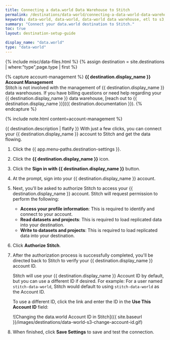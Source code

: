 ```yaml
---
title: Connecting a data.world Data Warehouse to Stitch
permalink: /destinations/data-world/connecting-a-data-world-data-warehouse-to-stitch
keywords: data-world, data-world, data-world data warehouse, etl to s3, s3 etl, data-world etl, amazon s3
summary: "Connect your data.world destination to Stitch."
toc: true
layout: destination-setup-guide

display_name: "data.world"
type: "data-world"
---
```

{% include misc/data-files.html %}
{% assign destination = site.destinations | where:"type",page.type | first %}

{% capture account-management %}
**{{ destination.display_name }} Account Management**<br>
Stitch is not involved with the management of {{ destination.display_name }} data warehouses. If you have billing questions or need help regarding your {{ destination.display_name }} data warehouse, [reach out to {{ destination.display_name }}]({{ destination.documentation }}).
{% endcapture %}

{% include note.html content=account-management %}

{{ destination.description | flatify }} With just a few clicks, you can connect your {{ destination.display_name }} account to Stitch and get the data flowing.

1. Click the {{ app.menu-paths.destination-settings }}.
2. Click the **{{ destination.display_name }}** icon.
3. Click the **Sign in with {{ destination.display_name }}** button.
4. At the prompt, sign into your {{ destination.display_name }} account.
5. Next, you'll be asked to authorize Stitch to access your {{ destination.display_name }} account. Stitch will request permission to perform the following:
   - **Access your profile information**: This is required to identify and connect to your account.
   - **Read datasets and projects**: This is required to load replicated data into your destination.
   - **Write to datasets and projects**: This is required to load replicated data into your destination.
6. Click **Authorize Stitch**.
7. After the authorization process is successfully completed, you'll be directed back to Stitch to verify your {{ destination.display_name }} account ID.

   Stitch will use your {{ destination.display_name }} Account ID by default, but you can use a different ID if desired. For example: For a user named `stitch-data-world`, Stitch would default to using `stitch-data-world` as the Account ID.

   To use a different ID, click the link and enter the ID in the **Use This Account ID** field:

   ![Changing the data.world Account ID in Stitch]({{ site.baseurl }}/images/destinations/data-world-s3-change-account-id.gif)
8. When finished, click **Save Settings** to save and test the connection.